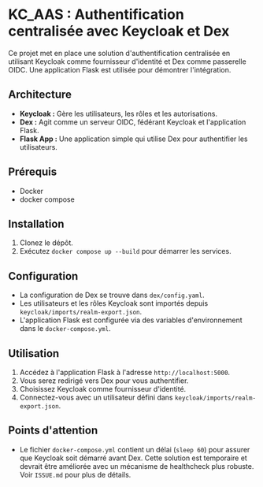 # KC_AAS : Authentification centralisée avec Keycloak et Dex

Ce projet met en place une solution d'authentification centralisée en utilisant Keycloak comme fournisseur d'identité et Dex comme passerelle OIDC. Une application Flask est utilisée pour démontrer l'intégration.

## Architecture

*   **Keycloak :** Gère les utilisateurs, les rôles et les autorisations.
*   **Dex :** Agit comme un serveur OIDC, fédérant Keycloak et l'application Flask.
*   **Flask App :** Une application simple qui utilise Dex pour authentifier les utilisateurs.

## Prérequis

*   Docker
*   docker compose

## Installation

1.  Clonez le dépôt.
2.  Exécutez `docker compose up --build` pour démarrer les services.

## Configuration

*   La configuration de Dex se trouve dans `dex/config.yaml`.
*   Les utilisateurs et les rôles Keycloak sont importés depuis `keycloak/imports/realm-export.json`.
*   L'application Flask est configurée via des variables d'environnement dans le `docker-compose.yml`.

## Utilisation

1.  Accédez à l'application Flask à l'adresse `http://localhost:5000`.
2.  Vous serez redirigé vers Dex pour vous authentifier.
3.  Choisissez Keycloak comme fournisseur d'identité.
4.  Connectez-vous avec un utilisateur défini dans `keycloak/imports/realm-export.json`.

## Points d'attention

*   Le fichier `docker-compose.yml` contient un délai (`sleep 60`) pour assurer que Keycloak soit démarré avant Dex. Cette solution est temporaire et devrait être améliorée avec un mécanisme de healthcheck plus robuste. Voir `ISSUE.md` pour plus de détails.
